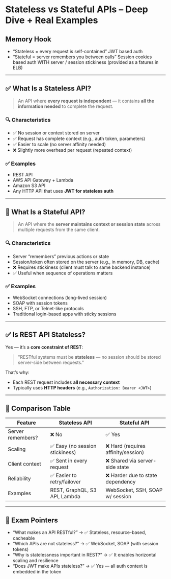 # Stateless vs Stateful APIs – Deep Dive + Real Examples

## Memory Hook  
- “Stateless = every request is self-contained”  JWT based auth
- “Stateful = server remembers you between calls” Session cookies based auth WITH server / session stickiness (provided as a fatures in ELB)

---

## ✅ What Is a Stateless API?

> An API where **every request is independent** — it contains **all the information needed** to complete the request.

### 🔍 Characteristics
- ✅ No session or context stored on server
- ✅ Request has complete context (e.g., auth token, parameters)
- ✅ Easier to scale (no server affinity needed)
- ❌ Slightly more overhead per request (repeated context)

### ✅ Examples
- REST API
- AWS API Gateway + Lambda
- Amazon S3 API
- Any HTTP API that uses **JWT for stateless auth**

---

## 🧠 What Is a Stateful API?

> An API where the **server maintains context or session state** across multiple requests from the same client.

### 🔍 Characteristics
- Server “remembers” previous actions or state
- Session/token often stored on the server (e.g., in memory, DB, cache)
- ❌ Requires stickiness (client must talk to same backend instance)
- ✅ Useful when sequence of operations matters

### ✅ Examples
- WebSocket connections (long-lived session)
- SOAP with session tokens
- SSH, FTP, or Telnet-like protocols
- Traditional login-based apps with sticky sessions

---

## ✅ Is REST API Stateless?

Yes — it’s a **core constraint of REST**:

> "RESTful systems must be **stateless** — no session should be stored server-side between requests."

That’s why:
- Each REST request includes **all necessary context**
- Typically uses **HTTP headers** (e.g., `Authorization: Bearer <JWT>`)

---

## 🔁 Comparison Table

| Feature            | Stateless API                   | Stateful API                        |
|--------------------|----------------------------------|--------------------------------------|
| Server remembers?  | ❌ No                            | ✅ Yes                               |
| Scaling            | ✅ Easy (no session stickiness)  | ❌ Hard (requires affinity/session)  |
| Client context      | ✅ Sent in every request         | ❌ Shared via server-side state      |
| Reliability        | ✅ Easier to retry/failover      | ❌ Harder due to state dependency    |
| Examples           | REST, GraphQL, S3 API, Lambda   | WebSocket, SSH, SOAP w/ session      |

---

## 📌 Exam Pointers

- “What makes an API RESTful?” → ✅ Stateless, resource-based, cacheable
- “Which APIs are not stateless?” → ✅ WebSocket, SOAP (with session tokens)
- “Why is statelessness important in REST?” → ✅ It enables horizontal scaling and resilience
- “Does JWT make APIs stateless?” → ✅ Yes — all auth context is embedded in the token
